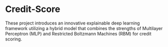 # Credit-Score
These project introduces an innovative explainable deep learning framework  utilizing a hybrid model that combines the strengths of Multilayer  Perceptron (MLP) and Restricted Boltzmann Machines (RBM)  for credit scoring.
